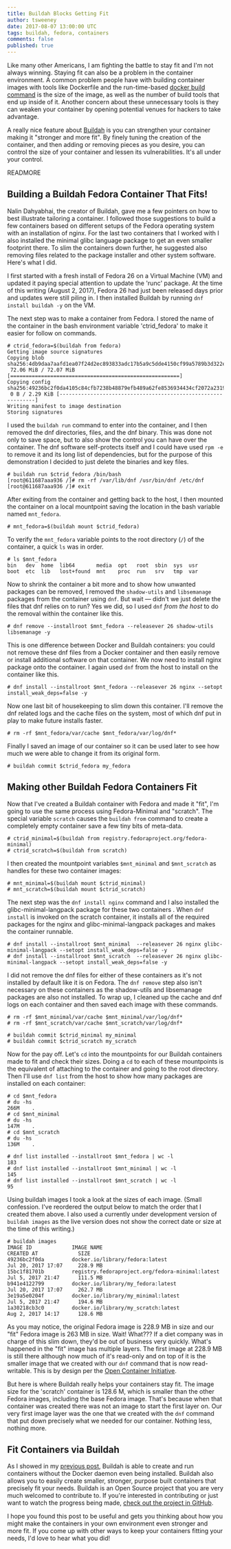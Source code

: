 ```yaml
---
title: Buildah Blocks Getting Fit
author: tsweeney
date: 2017-08-07 13:00:00 UTC
tags: buildah, fedora, containers
comments: false
published: true
---
```


Like many other Americans, I am fighting the battle to stay fit and I'm not always winning.  Staying fit can also be a problem in the container environment.  A common problem people have with building container images with tools like Dockerfile and the run-time-based [docker build command](https://docs.docker.com/engine/reference/commandline/build/) is the size of the image, as well as the number of build tools that end up inside of it.  Another concern about these unnecessary tools is they can weaken your container by opening potential venues for hackers to take advantage.

A really nice feature about [Buildah](https://github.com/projectatomic/buildah) is you can strengthen your container making it &quot;stronger and more fit&quot;.  By finely tuning the creation of the container, and then adding or removing pieces as you desire, you can control the size of your container and lessen its vulnerabilities.  It's all under your control.

READMORE

## Building a Buildah Fedora Container That Fits!

Nalin Dahyabhai, the creator of Buildah, gave me a few pointers on how to best illustrate tailoring a container.  I followed those suggestions to build a few containers based on different setups of the Fedora operating system with an installation of nginx.  For the last two containers that I worked with I also installed the minimal glibc language package to get an even smaller footprint there.  To slim the containers down further, he suggested also removing files related to the package installer and other system software.  Here's what I did.

I first started with a fresh install of Fedora 26 on a Virtual Machine (VM) and updated it paying special attention to update the 'runc' package.  At the time of this writing (August 2, 2017), Fedora 26 had just been released days prior and updates were still piling in.  I then installed Buildah by running `dnf install buildah -y` on the VM.

The next step was to make a container from Fedora.  I stored the name of the container in the bash environment variable 'ctrid_fedora' to make it easier for follow on commands.

```
# ctrid_fedora=$(buildah from fedora)
Getting image source signatures
Copying blob sha256:4db9daa7aafd1ea07f24d2ec893833adc17b5a9c5dde4150cf99a5789b3d322e
 72.06 MiB / 72.07 MiB [=======================================================]
Copying config sha256:49236bc2f0da4105c84cfb7238b48879efb489a62fe8536934434cf2072a2319
 0 B / 2.29 KiB [--------------------------------------------------------------]
Writing manifest to image destination
Storing signatures
```

I used the `buildah run` command to enter into the container, and I then removed the dnf directories, files, and the dnf binary.  This was done not only to save space, but to also show the control you can have over the container.  The dnf software self-protects itself and I could have used `rpm -e` to remove it and its long list of dependencies, but for the purpose of this demonstration I decided to just delete the binaries and key files.

```
# buildah run $ctrid_fedora /bin/bash
[root@611687aaa936 /]# rm -rf /var/lib/dnf /usr/bin/dnf /etc/dnf
[root@611687aaa936 /]# exit
```

After exiting from the container and getting back to the host, I then mounted the container on a local mountpoint saving the location in the bash variable named `mnt_fedora`.

```
# mnt_fedora=$(buildah mount $ctrid_fedora)
```

To verify the `mnt_fedora` variable points to the root directory (`/`) of the container, a quick `ls` was in order.

```
# ls $mnt_fedora
bin   dev  home  lib64       media  opt   root  sbin  sys  usr
boot  etc  lib   lost+found  mnt    proc  run   srv   tmp  var
```

Now to shrink the container a bit more and to show how unwanted packages can be removed,  I removed the `shadow-utils` and `libsemanage` packages from the container using `dnf`.  But wait &mdash; didn't we just delete the files that dnf relies on to run?  Yes we did, so I used `dnf` *from the host* to do the removal within the container like this.

```
# dnf remove --installroot $mnt_fedora --releasever 26 shadow-utils libsemanage -y
```

This is one difference between Docker and Buildah containers: you could not remove these dnf files from a Docker container and then easily remove or install additional software on that container.  We now need to install nginx package onto the container.  I again used `dnf` from the host to install on the container like this.

```
# dnf install --installroot $mnt_fedora --releasever 26 nginx --setopt install_weak_deps=false -y
```

Now one last bit of housekeeping to slim down this container.  I'll remove the dnf related logs and the cache files on the system, most of which dnf put in play to make future installs faster.

```
# rm -rf $mnt_fedora/var/cache $mnt_fedora/var/log/dnf*
```

Finally I saved an image of our container so it can be used later to see how much we were able to change it from its original form.

```
# buildah commit $ctrid_fedora my_fedora
```

## Making other Buildah Fedora Containers Fit

Now that I've created a Buildah container with Fedora and made it &quot;fit&quot;, I'm going to use the same process using Fedora-Minimal and &quot;scratch&quot;.  The special variable `scratch` causes the `buildah from` command to create a completely empty container save a few tiny bits of meta-data.

```
# ctrid_minimal=$(buildah from registry.fedoraproject.org/fedora-minimal)
# ctrid_scratch=$(buildah from scratch)
```

I then created the mountpoint variables `$mnt_minimal` and `$mnt_scratch` as handles for these two container images:

```
# mnt_minimal=$(buildah mount $ctrid_minimal)
# mnt_scratch=$(buildah mount $ctrid_scratch)
```

The next step was the `dnf install nginx` command and I also installed the glibc-minimal-langpack package for these two containers .  When `dnf install` is invoked on the scratch container, it installs all of the required packages for the nginx and glibc-minimal-langpack packages and makes the container runnable.

```
# dnf install --installroot $mnt_minimal  --releasever 26 nginx glibc-minimal-langpack --setopt install_weak_deps=false -y
# dnf install --installroot $mnt_scratch  --releasever 26 nginx glibc-minimal-langpack --setopt install_weak_deps=false -y
```

I did not remove the dnf files for either of these containers as it's not installed by default like it is on Fedora.  The `dnf remove` step also isn't necessary on these containers as the shadow-utils and libsemanage packages are also not installed.  To wrap up, I cleaned up the cache and dnf logs on each container and then saved each image with these commands.

```
# rm -rf $mnt_minimal/var/cache $mnt_minimal/var/log/dnf*
# rm -rf $mnt_scratch/var/cache $mnt_scratch/var/log/dnf*

# buildah commit $ctrid_minimal my_minimal
# buildah commit $ctrid_scratch my_scratch
```

Now for the pay off.  Let's `cd` into the mountpoints for our Buildah containers made to fit and check their sizes.  Doing a `cd` to each of these mountpoints is the equivalent of attaching to the container and going to the root directory.  Then I'll use `dnf list` from the host to show how many packages are installed on each container:

```
# cd $mnt_fedora
# du -hs
266M    .
# cd $mnt_minimal
# du -hs
147M    .
# cd $mnt_scratch
# du -hs
136M    .

# dnf list installed --installroot $mnt_fedora | wc -l
183
# dnf list installed --installroot $mnt_minimal | wc -l
145
# dnf list installed --installroot $mnt_scratch | wc -l
95
```

Using buildah images I took a look at the sizes of each image.  (Small confession.  I've reordered the output below to match the order that I created them above.  I also used a currently under development version of `buildah images` as the live version does not show the correct date or size at the time of this writing.)

```
# buildah images
IMAGE ID             IMAGE NAME                                               CREATED AT             SIZE
49236bc2f0da         docker.io/library/fedora:latest                          Jul 20, 2017 17:07     228.9 MB
15bc1f81701b         registry.fedoraproject.org/fedora-minimal:latest         Jul 5, 2017 21:47      111.5 MB
b941e4122799         docker.io/library/my_fedora:latest                       Jul 20, 2017 17:07     262.7 MB
3e19a5e0204f         docker.io/library/my_minimal:latest                      Jul 5, 2017 21:47      194.6 MB
1a30218cb3c0         docker.io/library/my_scratch:latest                      Aug 2, 2017 14:17      128.6 MB
```

As you may notice, the original Fedora image is 228.9 MB in size and our &quot;fit&quot; Fedora image is 263 MB in size.  Wait!  What??? If a diet company was in charge of this slim down, they'd be out of business very quickly.  What's happened in the &quot;fit&quot; image has multiple layers.  The first image at 228.9 MB is still there although now much of it's read-only and on top of it is the smaller image that we created with our `dnf` command that is now read-writable.  This is by design per the [Open Container Initiative](https://www.opencontainers.org/).

But here is where Buildah really helps your containers stay fit.  The image size for the 'scratch' container is 128.6 M, which is smaller than the other Fedora images, including the base Fedora image.  That's because when that container was created there was not an image to start the first layer on.  Our very first image layer was the one that we created with the `dnf` command that put down precisely what we needed for our container.  Nothing less, nothing more.

## Fit Containers via Buildah

As I showed in my [previous post](http://www.projectatomic.io/blog/2017/06/introducing-buildah/), Buildah is able to create and run containers without the Docker daemon even being installed.  Buildah also allows you to easily create smaller, stronger, purpose built containers that precisely fit your needs.  Buildah is an Open Source project that you are very much welcomed to contribute to.  If you're interested in contributing or just want to watch the progress being made, [check out the project in GitHub](https://github.com/projectatomic/buildah).

I hope you found this post to be useful and gets you thinking about how you might make the containers in your own environment even stronger and more fit.  If you come up with other ways to keep your containers fitting your needs, I'd love to hear what you did!
